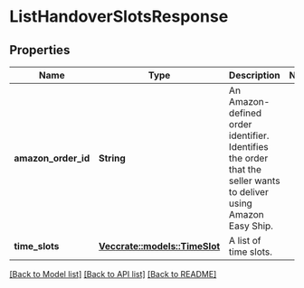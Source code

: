 # ListHandoverSlotsResponse

## Properties

Name | Type | Description | Notes
------------ | ------------- | ------------- | -------------
**amazon_order_id** | **String** | An Amazon-defined order identifier. Identifies the order that the seller wants to deliver using Amazon Easy Ship. | 
**time_slots** | [**Vec<crate::models::TimeSlot>**](TimeSlot.md) | A list of time slots. | 

[[Back to Model list]](../README.md#documentation-for-models) [[Back to API list]](../README.md#documentation-for-api-endpoints) [[Back to README]](../README.md)


